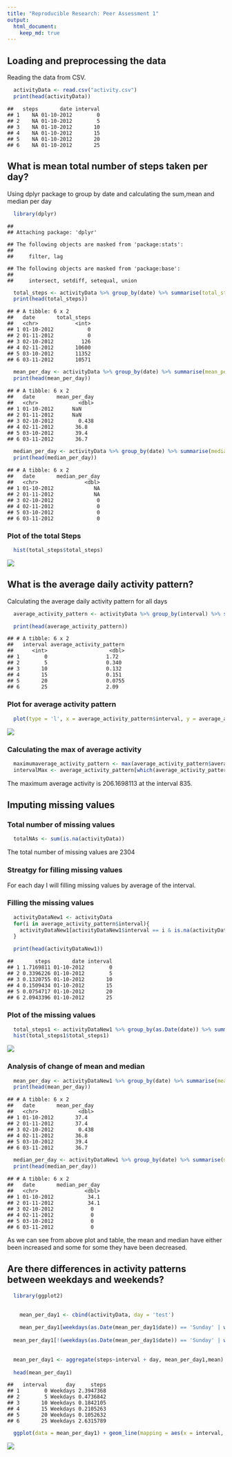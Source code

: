 ```yaml
---
title: "Reproducible Research: Peer Assessment 1"
output: 
  html_document:
    keep_md: true
---
```



## Loading and preprocessing the data

Reading the data from CSV.


```r
  activityData <- read.csv("activity.csv")
  print(head(activityData))
```

```
##   steps       date interval
## 1    NA 01-10-2012        0
## 2    NA 01-10-2012        5
## 3    NA 01-10-2012       10
## 4    NA 01-10-2012       15
## 5    NA 01-10-2012       20
## 6    NA 01-10-2012       25
```


## What is mean total number of steps taken per day?

Using dplyr package to group by date and calculating the sum,mean and median per day


```r
  library(dplyr)
```

```
## 
## Attaching package: 'dplyr'
```

```
## The following objects are masked from 'package:stats':
## 
##     filter, lag
```

```
## The following objects are masked from 'package:base':
## 
##     intersect, setdiff, setequal, union
```

```r
  total_steps <- activityData %>% group_by(date) %>% summarise(total_steps = sum(steps, na.rm = TRUE))
  print(head(total_steps))
```

```
## # A tibble: 6 x 2
##   date       total_steps
##   <chr>            <int>
## 1 01-10-2012           0
## 2 01-11-2012           0
## 3 02-10-2012         126
## 4 02-11-2012       10600
## 5 03-10-2012       11352
## 6 03-11-2012       10571
```

```r
  mean_per_day <- activityData %>% group_by(date) %>% summarise(mean_per_day = mean(steps, na.rm = TRUE))
  print(head(mean_per_day))
```

```
## # A tibble: 6 x 2
##   date       mean_per_day
##   <chr>             <dbl>
## 1 01-10-2012      NaN    
## 2 01-11-2012      NaN    
## 3 02-10-2012        0.438
## 4 02-11-2012       36.8  
## 5 03-10-2012       39.4  
## 6 03-11-2012       36.7
```

```r
  median_per_day <- activityData %>% group_by(date) %>% summarise(median_per_day = median(steps, na.rm = TRUE))
  print(head(median_per_day))
```

```
## # A tibble: 6 x 2
##   date       median_per_day
##   <chr>               <dbl>
## 1 01-10-2012             NA
## 2 01-11-2012             NA
## 3 02-10-2012              0
## 4 02-11-2012              0
## 5 03-10-2012              0
## 6 03-11-2012              0
```

### Plot of the total Steps


```r
  hist(total_steps$total_steps)
```

![](PA1_template_files/figure-html/unnamed-chunk-3-1.png)<!-- -->

## What is the average daily activity pattern?

Calculating the average daily activity pattern for all days


```r
  average_activity_pattern <- activityData %>% group_by(interval) %>% summarise(average_activity_pattern = mean(steps, na.rm = TRUE))

  print(head(average_activity_pattern))
```

```
## # A tibble: 6 x 2
##   interval average_activity_pattern
##      <int>                    <dbl>
## 1        0                   1.72  
## 2        5                   0.340 
## 3       10                   0.132 
## 4       15                   0.151 
## 5       20                   0.0755
## 6       25                   2.09
```

### Plot for average activity pattern


```r
  plot(type = 'l', x = average_activity_pattern$interval, y = average_activity_pattern$average_activity_pattern) 
```

![](PA1_template_files/figure-html/unnamed-chunk-5-1.png)<!-- -->

### Calculating the max of average activity


```r
  maximumaverage_activity_pattern <- max(average_activity_pattern$average_activity_pattern)
  intervalMax <- average_activity_pattern[which(average_activity_pattern$average_activity_pattern == maximumaverage_activity_pattern), 1]  
```

The maximum average activity is 206.1698113 at the interval 835.

## Imputing missing values

### Total number of missing values


```r
  totalNAs <- sum(is.na(activityData))
```

The total number of missing values are 2304

### Streatgy for filling missing values

For each day I will filling missing values by average of the interval. 

### Filling the missing values


```r
  activityDataNew1 <- activityData
  for(i in average_activity_pattern$interval){
    activityDataNew1[activityDataNew1$interval == i & is.na(activityDataNew1$steps),]$steps = average_activity_pattern$average_activity_pattern[average_activity_pattern$interval == i]
  }

  print(head(activityDataNew1))   
```

```
##       steps       date interval
## 1 1.7169811 01-10-2012        0
## 2 0.3396226 01-10-2012        5
## 3 0.1320755 01-10-2012       10
## 4 0.1509434 01-10-2012       15
## 5 0.0754717 01-10-2012       20
## 6 2.0943396 01-10-2012       25
```

### Plot of the missing values


```r
  total_steps1 <- activityDataNew1 %>% group_by(as.Date(date)) %>% summarise(total_steps1 = sum(steps, na.rm = TRUE))
  hist(total_steps1$total_steps1)
```

![](PA1_template_files/figure-html/unnamed-chunk-9-1.png)<!-- -->

### Analysis of change of mean and median


```r
  mean_per_day <- activityDataNew1 %>% group_by(date) %>% summarise(mean_per_day = mean(steps, na.rm = TRUE))
  print(head(mean_per_day))
```

```
## # A tibble: 6 x 2
##   date       mean_per_day
##   <chr>             <dbl>
## 1 01-10-2012       37.4  
## 2 01-11-2012       37.4  
## 3 02-10-2012        0.438
## 4 02-11-2012       36.8  
## 5 03-10-2012       39.4  
## 6 03-11-2012       36.7
```

```r
  median_per_day <- activityDataNew1 %>% group_by(date) %>% summarise(median_per_day = median(steps, na.rm = TRUE))
  print(head(median_per_day))
```

```
## # A tibble: 6 x 2
##   date       median_per_day
##   <chr>               <dbl>
## 1 01-10-2012           34.1
## 2 01-11-2012           34.1
## 3 02-10-2012            0  
## 4 02-11-2012            0  
## 5 03-10-2012            0  
## 6 03-11-2012            0
```

As we can see from above plot and table, the mean and median have either been increased and some for some they have been decreased.


## Are there differences in activity patterns between weekdays and weekends?


```r
  library(ggplot2)

    
    mean_per_day1 <- cbind(activityData, day = 'test')
  
    mean_per_day1[weekdays(as.Date(mean_per_day1$date)) == 'Sunday' | weekdays(as.Date(mean_per_day1$date)) == 'Saturday', 4] <- 'Weekend'
  
  mean_per_day1[!(weekdays(as.Date(mean_per_day1$date)) == 'Sunday' | weekdays(as.Date(mean_per_day1$date)) == 'Saturday'), 4] <- 'Weekdays'
  
  
  mean_per_day1 <- aggregate(steps~interval + day, mean_per_day1,mean)
  
  head(mean_per_day1)
```

```
##   interval      day     steps
## 1        0 Weekdays 2.3947368
## 2        5 Weekdays 0.4736842
## 3       10 Weekdays 0.1842105
## 4       15 Weekdays 0.2105263
## 5       20 Weekdays 0.1052632
## 6       25 Weekdays 2.6315789
```

```r
  ggplot(data = mean_per_day1) + geom_line(mapping = aes(x = interval, y = steps)) + facet_grid(day~.)
```

![](PA1_template_files/figure-html/unnamed-chunk-11-1.png)<!-- -->
